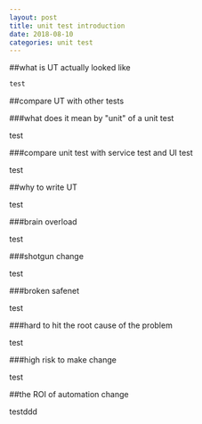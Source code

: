 ```yaml
---
layout: post
title: unit test introduction
date: 2018-08-10
categories: unit test
---
```


##what is UT actually looked like

```html
test
```

##compare UT with other tests


###what does it mean by "unit" of a unit test

test

###compare unit test with service test and UI test

test

##why to write UT

test

###brain overload

test

###shotgun change

test

###broken safenet

test

###hard to hit the root cause of the problem

test

###high risk to make change

test

##the ROI of automation change

testddd

